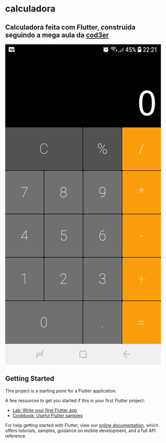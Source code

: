 # calculadora

## Calculadora feita com Flutter, construida seguindo a mega aula da [cod3er](https://www.youtube.com/watch?v=jyjdXFsQoYw)

![calculadora](https://github.com/Lipe16/Calculadora_com_Flutter/blob/master/image.jpg)

## Getting Started

This project is a starting point for a Flutter application.

A few resources to get you started if this is your first Flutter project:

- [Lab: Write your first Flutter app](https://flutter.dev/docs/get-started/codelab)
- [Cookbook: Useful Flutter samples](https://flutter.dev/docs/cookbook)

For help getting started with Flutter, view our
[online documentation](https://flutter.dev/docs), which offers tutorials,
samples, guidance on mobile development, and a full API reference.
